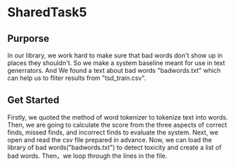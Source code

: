 # SharedTask5
## Purporse
In our library, we work hard to make sure that bad words don't show up in places they shouldn't. So we make a system baseline meant for use in text generrators. And We found a text about bad words "badwords.txt" which can help us to fliter results from "tsd_train.csv".
## Get Started
Firstly, we quoted the method of word tokenizer to tokenize text into words. Then, we are going to calculate the score from the three aspects of correct finds, missed finds, and incorrect finds to evaluate the system. Next, we open and read the csv file prepared in advance. Now, we can load the library of bad words("badwords.txt") to detect toxicity and create a list of bad words. Then，we loop through the lines in the file.
